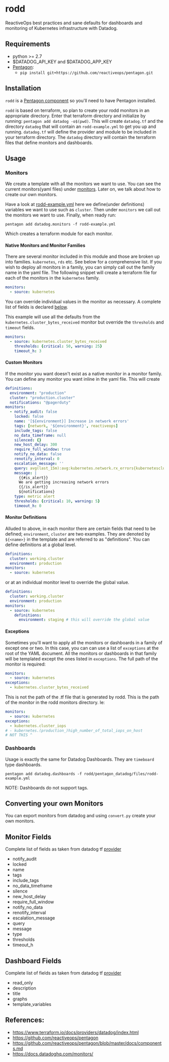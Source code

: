 # rodd
ReactiveOps best practices and sane defaults for dashboards and monitoring of Kubernetes infrastructure with Datadog. 

## Requirements
- python >= 2.7
- $DATADOG_API_KEY and $DATADOG_APP_KEY
- [Pentagon](https://github.com/reactiveops/pentagon):
  - `pip install git+https://github.com/reactiveops/pentagon.git`

## Installation
`rodd` is a [Pentagon component](https://github.com/reactiveops/pentagon/blob/master/docs/components.md) so you'll need to have Pentagon installed.

`rodd` is based on terraform, so plan to create your rodd monitors in an appropriate directory. Enter that terraform directory and initialize by running: `pentagon add datadog -o$(pwd)`. This will create `datadog.tf` and the directory `datadog` that will contain an `rodd-example.yml` to get you up and running. `datadog.tf` will define the provider and module to be included in your terraform directory. The `datadog` directory will contain the terraform files that define monitors and dashboards.

## Usage
### Monitors
We create a template with all the monitors we want to use. You can see the current monitors(yaml files) under [monitors](/monitors/). Later on, we talk about how to create our own monitors.

Have a look at [rodd-example.yml](/pentagon_datadog/files/datadog/rodd-example.yaml) here we define(under definitions) variables we want to use such as `cluster`. Then under `monitors` we call out the monitors we want to use. Finally, when ready run:

`pentagon add datadog.monitors -f rodd-example.yml`

Which creates a terraform module for each monitor.

#### Native Monitors and Monitor Families
There are several monitor included in this module and those are broken up into families. `kubernetes`, `rds` etc. See below for a comprehensive list. If you wish to deploy all monitors in a family, you can simply call out the family name in the yaml file. The following snippet will create a terraform file for each of the monitors in the `kubernetes` family.

```yaml
monitors:
  - source: kubernetes
```

You can override individual values in the monitor as necessary. A complete list of fields is declared [below](#monitor-fields).

This example will use all the defaults from the `kubernetes.cluster_bytes_received` monitor but override the `thresholds` and `timeout` fields.

```yaml
monitors:
  - source: kubernetes.cluster_bytes_received
    thresholds: {critical: 50, warning: 25}
    timeout_h: 3
```
#### Custom Monitors
If the monitor you want doesn't exist as a native monitor in a monitor family. You can define any monitor you want inline in the yaml file. This will create

```yaml
definitions:
  environment: "production"
  cluster: "production.cluster"
  notifications: "@pagerduty"
monitors:
  - notify_audit: false
    locked: false
    name: '[${environment}] Increase in network errors'
    tags: [network, '${environment}', reactiveops]
    include_tags: false
    no_data_timeframe: null
    silenced: {}
    new_host_delay: 300
    require_full_window: true
    notify_no_data: false
    renotify_interval: 0
    escalation_message: ''
    query: avg(last_15m):avg:kubernetes.network.rx_errors{kubernetescluster:${cluster}} + avg:kubernetes.network.tx_errors{kubernetescluster:${cluster}} > 10
    message: |
      {{#is_alert}}
      We are getting increasing network errors
      {{/is_alert}}
      ${notifications}
    type: metric alert
    thresholds: {critical: 10, warning: 5}
    timeout_h: 0
```

#### Monitor Definitions
Alluded to above, in each monitor there are certain fields that need to be defined; `environment`, `cluster` are two examples.
They are denoted by `${<name>}` in the template and are referred to as "definitions". You can define definitions at a global level.

```yaml
definitions:
  cluster: working.cluster
  environment: production
monitors:
  - source: kubernetes
```
or at an individual monitor level to override the global value.

```yaml
definitions:
  cluster: working.cluster
  environment: production
monitors:
  - source: kubernetes
    definitions:
      environment: staging # this will override the global value
```

#### Exceptions
Sometimes you'll want to apply all the monitors or dashboards in a family of except one or two. In this case, you can can use a list of `exceptions` at the root of the YAML document. All the monitors or dashboards in that family will be templated except the ones listed in `exceptions`. The full path of the monitor is required:

```yaml
monitors:
  - source: kubernetes
exceptions:
  - kubernetes.cluster_bytes_received
```

This is not the path of the .tf file that is generated by rodd. This is the path of the monitor in the rodd monitors directory. Ie: 

```yaml
monitors:
  - source: kubernetes
exceptions:
  - kubernetes.cluster_iops
# - kubernetes.(production_)high_number_of_total_iops_on_host
# NOT THIS ^
```

### Dashboards
Usage is exactly the same for Datadog Dashboards. They are `timeboard` type dashboards.

`pentagon add datadog.dashboards -f rodd/pentagon_datadog/files/rodd-example.yml`

NOTE: Dashboards do not support tags.

## Converting your own Monitors

You can export monitors from datadog and using `convert.py` create your own monitors.

## Monitor Fields
 Complete list of fields as taken from datadog tf [provider](https://www.terraform.io/docs/providers/datadog/r/monitor.html)
- notify_audit
- locked
- name
- tags
- include_tags
- no_data_timeframe
- silence
- new_host_delay
- require_full_window
- notify_no_data
- renotify_interval
- escalation_message
- query
- message
- type
- thresholds
- timeout_h

## Dashboard Fields
 Complete list of fields as taken from datadog tf [provider](https://www.terraform.io/docs/providers/datadog/r/timeboard.html)
- read_only
- description
- title
- graphs
- template_variables

## References:
- https://www.terraform.io/docs/providers/datadog/index.html
- https://github.com/reactiveops/pentagon
- https://github.com/reactiveops/pentagon/blob/master/docs/components.md
- https://docs.datadoghq.com/monitors/
